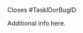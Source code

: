 <!--
These comments inside these brackets will not appear in the pull request.

The pull request should be linked to either:
 - a feature (i.e., use 'Closes #TaskID' or 'Resolves #TaskID')
 - a bug (i.e., use 'Closes #BugID' or 'Fixes #BugID')

For more details, see: https://help.github.com/en/github/managing-your-work-on-github/linking-a-pull-request-to-an-issue#linking-a-pull-request-to-an-issue-using-a-keyword
-->

Closes #TaskIDorBugID

Additional info here.
